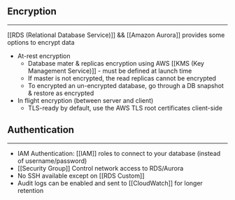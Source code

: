 ## Encryption
---
[[RDS (Relational Database Service)]] && [[Amazon Aurora]] provides some options to encrypt data
- At-rest encryption
	- Database mater & replicas encryption using AWS [[KMS (Key Management Service)]] - must be defined at launch time
	- If master is not encrypted, the read replicas cannot be encrypted
	- To encrypted an un-encrypted database, go through a DB snapshot & restore as encrypted
- In flight encryption (between server and client)
	- TLS-ready by default, use the AWS TLS root certificates client-side

## Authentication
---
- IAM Authentication: [[IAM]] roles to connect to your database (instead of username/password)
- [[Security Group]] Control network access to RDS/Aurora
- No SSH available except on [[RDS Custom]]
- Audit logs can be enabled and sent to [[CloudWatch]] for longer retention